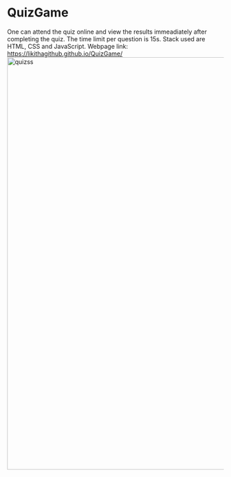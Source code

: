 # QuizGame
One can attend the quiz online and view the results immeadiately after completing the quiz. 
The time limit per question is 15s.
Stack used are HTML, CSS and JavaScript.
Webpage link: https://likithagithub.github.io/QuizGame/
<img width="960" alt="quizss" src="https://github.com/likithagithub/QuizGame/assets/99140002/f564ad52-0163-4791-a58c-61ad2f34e4ec">
